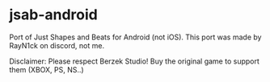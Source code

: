 # jsab-android
Port of Just Shapes and Beats for Android (not iOS). This port was made by RayN1ck on discord, not me.

Disclaimer:
Please respect Berzek Studio! Buy the original game to support them (XBOX, PS, NS..)
